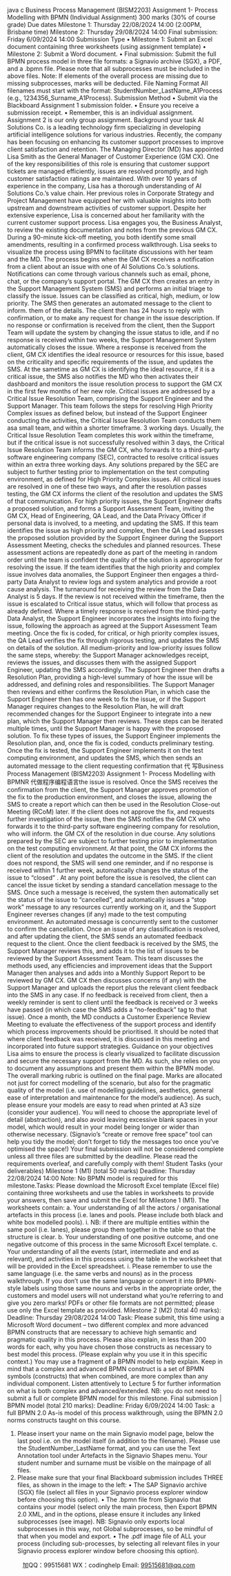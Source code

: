 java c
Business Process Management (BISM2203)
Assignment   1- Process Modelling with BPMN (Individual Assignment)
300 marks (30% of course   grade)
Due   dates
Milestone   1: Thursday 22/08/2024   14:00 (2:00PM, Brisbane time)
Milestone 2: Thursday 29/08/2024   14:00
Final submission: Friday 6/09/2024   14:00
Submission Type
•          Milestone   1:   Submit   an   Excel   document   containing   three worksheets   (using assignment template)
•            Milestone 2: Submit a   Word   document.
•          Final   submission:   Submit the   full   BPMN process   model   in   three   file   formats:   a   Signavio   archive (SGX), a PDF, and a   .bpmn file. Please   note   that   all   subprocesses   must be   included   in   the above files. Note: If   elements   of   the   overall   process   are   missing   due   to   missing   subprocesses, marks   will be   deducted.
File Naming Format
All filenames must start with the   format:
StudentNumber_LastName_A1Process (e.g.,   1234356_Surname_A1Process).
Submission Method
•             Submit via the Blackboard Assignment   1 submission folder.
•            Ensure   you   receive   a   submission   receipt.
•          Remember,   this   is   an   individual   assignment. Assignment   2   is   our   only   group   assignment.
Background  your task
AI Solutions Co. is a leading technology   firm   specializing   in   developing   artificial intelligence   solutions   for various industries. Recently, the company has been focusing on enhancing its   customer   support processes to improve client satisfaction and retention. The Managing Director   (MD) has   appointed   Lisa   Smith   as   the General   Manager   of   Customer   Experience   (GM   CX). One   of   the   key   responsibilities   of   this   role   is   ensuring that customer support tickets are managed efficiently, issues are resolved promptly,   and   high   customer satisfaction ratings are maintained.
With over   10 years of   experience in the company, Lisa has   a thorough understanding   of   AI   Solutions   Co.’s   value chain. Her previous roles in Corporate Strategy and Project Management have   equipped her   with   valuable insights into both upstream and downstream activities of   customer   support. Despite her   extensive   experience, Lisa is concerned about her familiarity with the current   customer   support process.
Lisa engages you, the Business Analyst, to review the existing documentation   and notes   from the previous   GM CX. During a 90-minute kick-off   meeting, you both identify   some   small   amendments,   resulting   in   a confirmed process walkthrough. Lisa seeks to visualize the process using BPMN to facilitate discussions   with her team and the MD.
The process begins when the GM CX receives a notification from   a   client about   an   issue   with   one   of   AI   Solutions Co.’s solutions. Notifications can come through various channels   such as   email, phone,   chat,   or   the company’s support portal. The GM CX   then   creates an   entry   in   the   Support   Management   System   (SMS) and performs an initial triage to classify the issue. Issues   can be   classified   as   critical,   high,   medium,   or low priority. The   SMS then generates an automated message to the   client to   inform. them   of   the   details. The client then has 24 hours to reply with confirmation, or to make   any request for   change   in   the   issue   description.
If   no response or confirmation is received from the client, then the   Support Team will update the   system by   changing the issue status to idle, and if   no response   is received   within   two   weeks,   the   Support   Management   System automatically closes the issue. Where a response is received   from the   client,   GM   CX   identifies   the ideal resource or resources for this issue, based on the criticality   and   specific   requirements   of   the   issue,   and   updates the   SMS.
At   the   sametime   as   GM   CX   is   identifying   the   ideal   resource,   if   it   is   a   critical   issue, the   SMS   also   notifies the MD who then activates their dashboard and monitors the issue resolution process to   support   the   GM CX in the first few months of   her new role. Critical issues   are   addressed   by   a   Critical   Issue   Resolution Team, comprising the Support Engineer and the   Support Manager. This team   follows   the   steps   for resolving High Priority  Complex issues as defined below, but instead   of   the   Support   Engineer conducting   the   activities, the   Critical   Issue   Resolution   Team   conducts   them   asa   small   team,   and   within   a   shorter timeframe. 3 working days. Usually, the Critical Issue Resolution   Team   completes this work within   the timeframe, but if   the critical issue is not successfully resolved within   3   days,   the   Critical   Issue   Resolution Team informs the GM CX, who forwards   it to a   third-party   software   engineering   company   (SEC), contracted to resolve critical issues within an extra three working days.   Any   solutions prepared by   the   SEC are subject to further testing prior to implementation on   the   test   computing   environment,   as   defined for High Priority  Complex issues. All critical   issues   are resolved in   one   of   these   two   ways,   and      after the resolution passes testing, the GM CX informs the client   of   the resolution   and updates the   SMS   of that communication.
For high priority issues, the   Support Engineer   drafts a proposed solution,   and   forms   a   Support Assessment   Team, inviting the GM CX, Head of   Engineering, QA Lead,   and   the   Data   Privacy   Officer   if   personal   data is involved, to a meeting, and updating the   SMS. If   this team identifies the   issue   as high priority   and   complex, then the QA Lead assesses the proposed solution provided by the   Support Engineer during   the      Support Assessment Meeting, checks the schedules and planned resources. These   assessment actions   are   repeatedly   done   as   part   of   the   meeting   in   random   order   until   the   team   is   confident   the   quality   of   the   solution is appropriate for resolving the issue. If   the team identifies that the   high priority   and   complex   issue   involves data anomalies, the Support Engineer then engages   a   third-party Data   Analyst to   review   logs   and system analytics and provide a root cause analysis. The turnaround for receiving the   review   from   the Data Analyst is 5 days. If   the review is not received within the timeframe, then the   issue   is   escalated   to   Critical issue status, which will follow that process as already defined. Where   a   timely response   is received   from   the third-party Data Analyst, the   Support Engineer incorporates the insights into   fixing the   issue,   following      the approach as agreed at the   Support Assessment Team meeting. Once the   fix   is   coded, for   critical,   or high   priority  complex issues, the QA Lead verifies the   fix through   rigorous   testing,   and updates   the   SMS   on   details of   the   solution.
All medium-priority and low-priority issues follow the same   steps, whereby: the   Support   Manager   acknowledges receipt, reviews the issues, and discusses them with the assigned   Support Engineer, updating   the   SMS accordingly. The Support Engineer then drafts a Resolution   Plan, providing   a   high-level   summary   of   how the issue will be addressed, and defining roles and responsibilities. The   Support   Manager   then   reviews and either confirms the Resolution Plan, in which case the   Support Engineer then has   one week to fix the issue, or if   the Support Manager requires changes to the   Resolution Plan,   he   will   draft recommended   changes for the Support Engineer to integrate into a new plan, which the   Support   Manager   then reviews.
These steps can be iterated multiple times, until the   Support Manager is happy with   the   proposed   solution.   To fix these types of   issues, the Support Engineer implements the   Resolution plan,   and,   once   the   fix   is coded, conducts preliminary testing. Once the fix is tested, the   Support Engineer   implements   it   on   the   test   computing environment, and updates the   SMS, which then sends   an automated   message   to   the   client requesting confirmation that 代 写Business Process Management (BISM2203) Assignment 1- Process Modelling with BPMNR
代做程序编程语言the issue is resolved. Once the   SMS receives   the confirmation   from   the   client,   the   Support Manager approves promotion of   the fix to the production environment, and closes the   issue,   allowing the   SMS to create a report which can then be used in the   Resolution   Close-out Meeting   (RCoM)   later. If   the client does not approve the fix,   and requests further   investigation   of   the   issue, then   the   SMS   notifies the GM CX who forwards it to the third-party   software   engineering   company for   resolution,   who   will inform. the GM CX of   the resolution in   due   course. Any   solutions prepared by the   SEC   are   subject to   further testing prior to implementation on the test computing environment. At that point, the   GM   CX   informs the client of   the resolution and updates the outcome in the   SMS.   If   the   client   does not respond, the SMS will send one reminder, and if   no response is received within   1 further week, automatically   changes the status of   the   issue   to   “closed”   .
At any point before the issue is resolved, the client can   cancel   the   issue   ticket by   sending   a   standard   cancellation message to the SMS. Once such a message   is received, the   system then   automatically   set   the   status of   the issue to “cancelled”, and automatically issues   a   “stop work” message   to   any   resources   currently working on it, and the   Support Engineer reverses changes (if   any) made to   the   test   computing   environment. An automated message is concurrently sent to the customer   to   confirm   the   cancellation.
Once an issue of   any classification is resolved, and after updating the   client, the   SMS   sends   an   automated   feedback request to the client. Once the client feedback is received by the   SMS, the   Support Manager   reviews this, and adds it to the list of   issues to be reviewed by the   Support Assessment   Team.   This team   discusses the methods used, any efficiencies and improvement ideas that the   Support Manager then   analyses and adds into a Monthly   Support Report to be reviewed by GM   CX.   GM   CX then   discusses   concerns (if   any) with the   Support Manager and uploads the report plus the relevant client feedback into   the   SMS in any case. If   no feedback is received from client,   then   a   weekly   reminder   is   sent   to   client until   the   feedback is received or 3 weeks have passed (in which   case the   SMS   adds   a   “no-feedback”   tag to   that   issue). Once a month, the MD conducts a   Customer   Experience   Review   Meeting to   evaluate   the   effectiveness of   the support process and identify which process improvements   should be prioritised. It   should be noted that where client feedback was received, it is discussed in this meeting and   incorporated   into future   support strategies.
Guidance on your objectives
Lisa aims to ensure the process is clearly visualized to   facilitate   discussion   and   secure the   necessary   support from the MD. As such, she relies on   you   to   document   any   assumptions   and present   them   within   the   BPMN model.
The overall marking rubric is outlined on the final page. Marks   are   allocated not   just   for   correct modelling of   the   scenario, but   also   for   the   pragmatic   quality   of   the   model   (i.e. use   of   modelling   guidelines,   aesthetics,   general   ease   of   interpretation   and   maintenance   for   the   model’s   audience).
As such, please ensure your models are easy to   read when   printed   at   A3   size   (consider your   audience).
You will need to choose the appropriate level of   detail (abstraction),   and   also   avoid   leaving   excessive   blank   spaces in your model, which would result in your model being longer or wider than otherwise   necessary.
(Signavio’s “create or remove free space” tool can help   you   tidy   the   model;   don’t   forget   to   tidy   the   messages too once you’ve optimised   the   space!)
Your final submission will not be considered complete unless all three   files are   submitted by the   deadline.
Please   read   the   requirements   overleaf, and   carefully   comply   with   them!
Student Tasks (your   deliverables)
Milestone   1 (M1) (total   50 marks)
Deadline: Thursday 22/08/2024   14:00
Note: No BPMN model is required for   this   milestone.Tasks: Please download the Microsoft Excel template (Excel file) containing   three   worksheets   and use   the tables in worksheets to provide your answers, then save and   submit the   Excel   for Milestone   1   (M1).   The worksheets contain:
a.         Your understanding of   all the actors / organisational artefacts in this process (i.e.   lanes   and pools.   Please   include   both   black   and   white   box   modelled   pools).
i.                NB: if   there are multiple   entities within   the   same   pool   (i.e.   lanes), please   group   them together   in the table   so that the structure   is   clear.
b.       Your   understanding   of   one   positive   outcome, and   one   negative   outcome   of   this   process   in   the   same Microsoft Excel template.
c.         Your understanding of   all the events (start, intermediate and end   as relevant),   and   activities   in   this   process using the table in the worksheet that will be provided in the Excel spreadsheet.
i.                Please remember to use the   same   language   (i.e. the   same verbs   and   nouns)   as   in   the   process      walkthrough. If   you don’t use the   same language or convert it into   BPMN-style   labels using      those same nouns and verbs in the appropriate   order,   the   customers   and model users will not   understand what you’re referring to and give you zero marks!
PDFs or other file formats are not permitted; please use only   the   Excel   template   as provided.
Milestone 2 (M2)   (total 40 marks):
Deadline: Thursday 29/08/2024   14:00
Task: Please submit, this time using a Microsoft Word   document – two   different complex   and more   advanced   BPMN   constructs   that   are   necessary   to   achieve   high   semantic   and   pragmatic   quality   in   this process. Please also explain, in less than 200 words   for each,   why you   have   chosen   those   constructs   as   necessary to best model this process. (Please explain why you use it in this specific   context.) You may   use      a fragment of   a BPMN model to help explain. Keep in   mind   that   a   complex   and   advanced   BPMN   construct   is a set of   BPMN symbols (constructs) that when   combined,   are   more   complex   than   any   individual component. Listen attentively to Lecture 5 for further   information   on what   is both   complex   and   advanced/extended.
NB: you do not need to submit a   full   or   complete   BPMN   model   for this   milestone.
Final submission   | BPMN model   (total 210 marks):   Deadline: Friday 6/09/2024   14:00
Task: a   full   BPMN   2.0   As-is   model   of   this   process   walkthrough, using   the   BPMN   2.0 norms   constructs taught on this   course.
1.    Please insert your name on the main Signavio model page,   below the   last pool   i.e.   on the   model   itself   (in   addition to the filename). Please use the StudentNumber_LastName   format, and you can use   the   Text
Annotation tool under Artefacts in the Signavio   Shapes menu. Your student number and   surname   must be   visible   on   the   mainpage   of   all   files.
2. Please make sure that your final Blackboard submission   includes   THREE   files,   as   shown   in the image   to the   left:
• The   SAP Signavio archive (SGX) file   (select all   files   in your   Signavio process   explorer   window   before   choosing   this   option).
• The   .bpmn file from Signavio that   contains   your
model (select only the main process, then Export
BPMN 2.0 XML, and in the options, please   ensure   it   includes any linked subprocesses (see   image). NB:            Signavio only exports local subprocesses   in this
way, not   Global   subprocesses, so   be   mindful   of   that   when   you   model   and   export.
• The   .pdf   image   file   of   ALL   your   process   (including   sub-processes, by   selecting   all   relevant files in your   Signavio process explorer window before choosing this option).

   

         
加QQ：99515681  WX：codinghelp  Email: 99515681@qq.com
